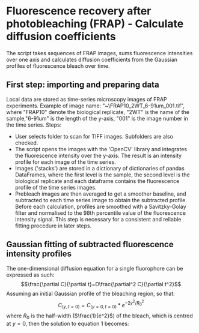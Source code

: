 # Fluorescence recovery after photobleaching (FRAP) - Calculate diffusion coefficients
The script takes sequences of FRAP images, sums fluorescence intensities over one axis and calculates diffusion coefficients from the Gaussian profiles of fluorescence bleach over time.

## First step: importing and preparing data 
Local data are stored as time-series microscopy images of FRAP experiments. Example of image name: "~\FRAP10_2WT_6-91um_001.tif", where "FRAP10" denote the biological replicate, "2WT" is the name of the sample,"6-91um" is the length of the y-axis, "001" is the image number in the time series.
Steps:
* User selects folder to scan for TIFF images. Subfolders are also checked.
* The script opens the images with the 'OpenCV' library and integrates the fluorescence intensity over the y-axis. The result is an intensity profile for each image of the time series.
* Images ('stacks') are stored in a dictionary of dictionaries of pandas DataFrames, where the first level is the sample, the second level is the biological replicate and each dataframe contains the fluorescence profile of the time series images.
* Prebleach images are then averaged to get a smoother baseline, and subtracted to each time series image to obtain the subtracted profile. Before each calculation, profiles are smoothed with a Savitzky-Golay filter and normalised to the 98th percentile value of the fluorescence intensity signal. This step is necessary for a consistent and reliable fitting procedure in later steps.

## Gaussian fitting of subtracted fluorescence intensity profiles
The one-dimensional diffusion equation for a single fluorophore can be expressed as such: 
$$\frac{\partial C}{\partial t}=D\frac{\partial^2 C}{\partial t^2}$$
Assuming an initial Gaussian profile of the bleaching region, so that:
$$C_{(y,t=0)}=C_{(y=0,t=0)}*e^{-2y^2/R_0^2}$$
where $R_0$ is the half-width ($\frac{1}{e^2}$) of the bleach, which is centred at $y=0$, then the solution to equation 1 becomes:

